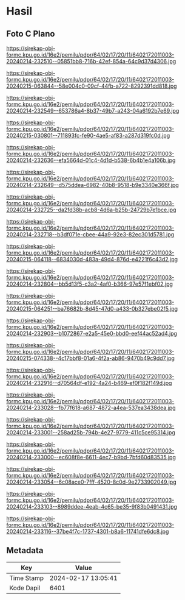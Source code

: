 # Hasil

## Foto C Plano

https://sirekap-obj-formc.kpu.go.id/16e2/pemilu/pdpr/64/02/17/20/11/6402172011003-20240214-232510--05851bb8-716b-42ef-854a-64c9d37d4306.jpg

https://sirekap-obj-formc.kpu.go.id/16e2/pemilu/pdpr/64/02/17/20/11/6402172011003-20240215-063844--58e004c0-09cf-44fb-a722-8292391dd818.jpg

https://sirekap-obj-formc.kpu.go.id/16e2/pemilu/pdpr/64/02/17/20/11/6402172011003-20240214-232549--653786a4-8b37-49b7-a243-04a6192b7e69.jpg

https://sirekap-obj-formc.kpu.go.id/16e2/pemilu/pdpr/64/02/17/20/11/6402172011003-20240215-030801--711893fc-fe90-4ae5-af83-a287d319fc0d.jpg

https://sirekap-obj-formc.kpu.go.id/16e2/pemilu/pdpr/64/02/17/20/11/6402172011003-20240214-232636--efa5664d-01c4-4d1d-b538-6b4b1e4a106b.jpg

https://sirekap-obj-formc.kpu.go.id/16e2/pemilu/pdpr/64/02/17/20/11/6402172011003-20240214-232649--d575ddea-6982-40b8-9518-b9e3340e366f.jpg

https://sirekap-obj-formc.kpu.go.id/16e2/pemilu/pdpr/64/02/17/20/11/6402172011003-20240214-232725--da2fd38b-acb8-4d6a-b25b-24729b7e1bce.jpg

https://sirekap-obj-formc.kpu.go.id/16e2/pemilu/pdpr/64/02/17/20/11/6402172011003-20240214-232718--b3df071e-cbee-44a9-92e3-82ec301d5781.jpg

https://sirekap-obj-formc.kpu.go.id/16e2/pemilu/pdpr/64/02/17/20/11/6402172011003-20240215-064118--6834030d-483a-49d4-876d-e4221f6c43d2.jpg

https://sirekap-obj-formc.kpu.go.id/16e2/pemilu/pdpr/64/02/17/20/11/6402172011003-20240214-232804--bb5d13f5-c3a2-4af0-b366-97e57f1ebf02.jpg

https://sirekap-obj-formc.kpu.go.id/16e2/pemilu/pdpr/64/02/17/20/11/6402172011003-20240215-064251--ba76682b-8d45-47d0-a433-0b327ebe02f5.jpg

https://sirekap-obj-formc.kpu.go.id/16e2/pemilu/pdpr/64/02/17/20/11/6402172011003-20240214-232903--b1072867-e2a5-45e0-bbd0-eef44ac52ad4.jpg

https://sirekap-obj-formc.kpu.go.id/16e2/pemilu/pdpr/64/02/17/20/11/6402172011003-20240215-074338--4c17bbf8-01a6-4f2a-ab86-9470b49c9dd7.jpg

https://sirekap-obj-formc.kpu.go.id/16e2/pemilu/pdpr/64/02/17/20/11/6402172011003-20240214-232916--d70564df-e192-4a24-b469-ef0f182f149d.jpg

https://sirekap-obj-formc.kpu.go.id/16e2/pemilu/pdpr/64/02/17/20/11/6402172011003-20240214-233028--fb77f618-a687-4872-a4ea-537ea3438dea.jpg

https://sirekap-obj-formc.kpu.go.id/16e2/pemilu/pdpr/64/02/17/20/11/6402172011003-20240214-233001--258ad25b-794b-4e27-9779-411c5ce95314.jpg

https://sirekap-obj-formc.kpu.go.id/16e2/pemilu/pdpr/64/02/17/20/11/6402172011003-20240214-233000--ec608f8e-6611-4ec7-b9bd-7bfd60d83535.jpg

https://sirekap-obj-formc.kpu.go.id/16e2/pemilu/pdpr/64/02/17/20/11/6402172011003-20240214-233054--6c08ace0-7fff-4520-8c0d-9e2733902049.jpg

https://sirekap-obj-formc.kpu.go.id/16e2/pemilu/pdpr/64/02/17/20/11/6402172011003-20240214-233103--8989ddee-4eab-4c65-be35-9f83b0491431.jpg

https://sirekap-obj-formc.kpu.go.id/16e2/pemilu/pdpr/64/02/17/20/11/6402172011003-20240214-233116--37be4f7c-1737-4301-b8a6-11741dfe6dc8.jpg


## Metadata

| Key        | Value               |
| ---------- | ------------------- |
| Time Stamp | 2024-02-17 13:05:41 |
| Kode Dapil | 6401                |



